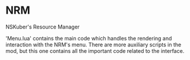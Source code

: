 # NRM
NSKuber's Resource Manager

'Menu.lua' contains the main code which handles the rendering and interaction with the NRM's menu. There are more auxiliary scripts in the mod, but this one contains all the important code related to the interface.
